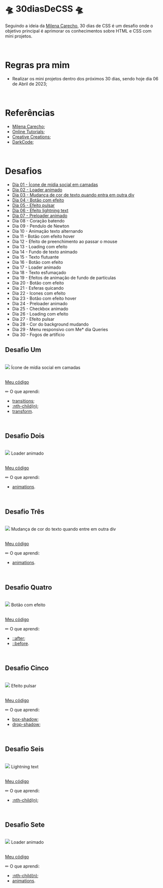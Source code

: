# 🛸 30diasDeCSS 🛸 

Seguindo a ideia da [Milena Carecho](https://github.com/MilenaCarecho/30diasDeCSS), 30 dias de CSS é um desafio onde o objetivo principal é aprimorar os conhecimentos sobre HTML e CSS com mini projetos. 

<br>

#  Regras pra mim 

* Realizar os mini projetos dentro dos próximos 30 dias, sendo hoje dia 06 de Abril de 2023;

<br>

# Referências 
* [Milena Carecho](https://github.com/MilenaCarecho/30diasDeCSS); 
* [Online Tutorials](https://www.youtube.com/channel/UCbwXnUipZsLfUckBPsC7Jog);
* [Creative Creations](https://www.youtube.com/channel/UCOKmVksbzoKJKmtu7rlEM1A);
* [DarkCode](https://www.youtube.com/channel/UCD3KVjbb7aq2OiOffuungzw);

<br>

# Desafios

* [Dia 01 - Ícone de mídia social em camadas](#desafio-um)
* [Dia 02 - Loader animado](#desafio-dois)
* [Dia 03 - Mudança de cor de texto quando entra em outra div](#desafio-três)
* [Dia 04 - Botão com efeito](#desafio-quatro)
* [Dia 05 - Efeito pulsar](#desafio-cinco)
* [Dia 06 - Efeito lightning text](#desafio-seis)
* [Dia 07 - Preloader animado](#desafio-sete)
* Dia 08 - Coração batendo
* Dia 09 - Pendulo de Newton
* Dia 10 - Animação texto alternando
* Dia 11 - Botão com efeito hover
* Dia 12 - Efeito de preenchimento ao passar o mouse
* Dia 13 - Loading com efeito
* Dia 14 - Fundo de texto animado
* Dia 15 - Texto flutuante
* Dia 16 - Botão com efeito
* Dia 17 - Loader animado
* Dia 18 - Texto esfumaçado
* Dia 19 - Efeitos de animação de fundo de partículas
* Dia 20 - Botão com efeito
* Dia 21 - Esferas quicando
* Dia 22 - Icones com efeito
* Dia 23 - Botão com efeito hover
* Dia 24 - Preloader animado
* Dia 25 - Checkbox animado
* Dia 26 - Loading com efeito
* Dia 27 - Efeito pulsar
* Dia 28 - Cor do background mudando
* Dia 29 - Menu responsivo com Me* dia Queries
* Dia 30 - Fogos de artificio

## Desafio Um
<br>
<img src="https://user-images.githubusercontent.com/73315527/230810762-bef720e2-8dba-410f-9929-f2f29c4afd47.gif">
Ícone de mídia social em camadas<br>
<br>

[Meu código](https://github.com/amandakehl/trinta-dias-de-css/tree/main/desafios/dia%2001) 

✏ O que aprendi: <br>
* [transitions](https://www.w3schools.com/css/css3_transitions.asp);
* [:nth-child(n)](https://www.w3schools.com/cssref/sel_nth-child.php);
* [transform](https://www.w3schools.com/cssref/css3_pr_transform.php).

<br>

## Desafio Dois
<br>

<img src="https://user-images.githubusercontent.com/73315527/230515779-0ca07a7a-5d04-4e74-8a55-dfa06442e89a.gif">
Loader animado<br>
<br>

[Meu código](https://github.com/amandakehl/trinta-dias-de-css/tree/main/desafios/dia%2002)

✏ O que aprendi: <br>
* [animations](https://www.w3schools.com/css/css3_animations.asp).


<br>

## Desafio Três
<br>

<img src="https://user-images.githubusercontent.com/73315527/230527389-cd7df187-88c2-41bd-bf28-43e0c0c4bd0a.gif">
Mudança de cor do texto quando entre em outra div<br>
<br>

[Meu código](https://github.com/amandakehl/trinta-dias-de-css/tree/main/desafios/dia%2003)

✏ O que aprendi: <br>
* [animations](https://www.w3schools.com/css/css3_animations.asp).

<br>

## Desafio Quatro
<br>

<img src="https://user-images.githubusercontent.com/73315527/230810361-ba86e322-5fb9-4319-80af-98c72a7a4de8.gif">
Botão com efeito<br>
<br>

[Meu código](https://github.com/amandakehl/trinta-dias-de-css/tree/main/desafios/dia%2004)

✏ O que aprendi: <br>
* [::after](https://www.w3schools.com/cssref/sel_after.php);
* [::before](https://www.w3schools.com/cssref/sel_before.php).

<br>

## Desafio Cinco
<br>

<img src="https://user-images.githubusercontent.com/73315527/230539859-375d144f-2196-4d63-9338-52c3b323aa1a.gif">
Efeito pulsar<br>
<br>

[Meu código](https://github.com/amandakehl/trinta-dias-de-css/tree/main/desafios/dia%2005)

✏ O que aprendi: <br>
* [box-shadow](https://developer.mozilla.org/pt-BR/docs/Web/CSS/box-shadow);
* [drop-shadow](https://developer.mozilla.org/en-US/docs/Web/CSS/filter-function/drop-shadow);

<br>

## Desafio Seis
<br>

<img src="https://user-images.githubusercontent.com/73315527/230807975-cd849955-3346-4743-a082-84c53f63cde1.gif">
Lightning text <br>
<br>

[Meu código](https://github.com/amandakehl/trinta-dias-de-css/tree/main/desafios/dia%2006)

✏ O que aprendi: <br>
* [:nth-child(n)](https://www.w3schools.com/cssref/sel_nth-child.php);

<br>

## Desafio Sete
<br>

<img src="https://user-images.githubusercontent.com/73315527/230809840-cdafaf98-9360-41b9-9770-927c73ae8c81.gif">
Loader animado <br>
<br>

[Meu código](https://github.com/amandakehl/trinta-dias-de-css/tree/main/desafios/dia%2007)

✏ O que aprendi: <br>
* [:nth-child(n)](https://www.w3schools.com/cssref/sel_nth-child.php);
* [animations](https://www.w3schools.com/css/css3_animations.asp).

